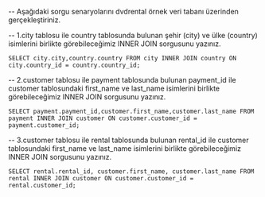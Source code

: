 -- Aşağıdaki sorgu senaryolarını dvdrental örnek veri tabanı üzerinden gerçekleştiriniz.

-- 1.city tablosu ile country tablosunda bulunan şehir (city) ve ülke (country) isimlerini birlikte görebileceğimiz INNER JOIN sorgusunu yazınız.


`SELECT city.city,country.country FROM city
INNER JOIN country ON city.country_id = country.country_id;`


-- 2.customer tablosu ile payment tablosunda bulunan payment_id ile customer tablosundaki first_name ve last_name isimlerini birlikte görebileceğimiz INNER JOIN sorgusunu yazınız.


`SELECT payment.payment_id,customer.first_name,customer.last_name FROM payment
INNER JOIN customer ON customer.customer_id = payment.customer_id;`


-- 3.customer tablosu ile rental tablosunda bulunan rental_id ile customer tablosundaki first_name ve last_name isimlerini birlikte görebileceğimiz INNER JOIN sorgusunu yazınız.


`SELECT rental.rental_id, customer.first_name, customer.last_name FROM rental
INNER JOIN customer ON customer.customer_id = rental.customer_id;`

